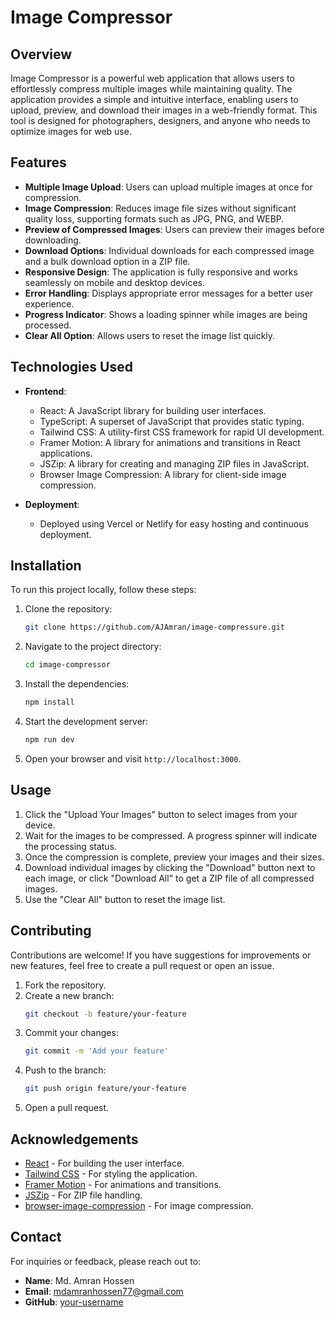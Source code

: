 # Image Compressor

## Overview

Image Compressor is a powerful web application that allows users to effortlessly compress multiple images while maintaining quality. The application provides a simple and intuitive interface, enabling users to upload, preview, and download their images in a web-friendly format. This tool is designed for photographers, designers, and anyone who needs to optimize images for web use.

## Features

- **Multiple Image Upload**: Users can upload multiple images at once for compression.
- **Image Compression**: Reduces image file sizes without significant quality loss, supporting formats such as JPG, PNG, and WEBP.
- **Preview of Compressed Images**: Users can preview their images before downloading.
- **Download Options**: Individual downloads for each compressed image and a bulk download option in a ZIP file.
- **Responsive Design**: The application is fully responsive and works seamlessly on mobile and desktop devices.
- **Error Handling**: Displays appropriate error messages for a better user experience.
- **Progress Indicator**: Shows a loading spinner while images are being processed.
- **Clear All Option**: Allows users to reset the image list quickly.

## Technologies Used

- **Frontend**:

  - React: A JavaScript library for building user interfaces.
  - TypeScript: A superset of JavaScript that provides static typing.
  - Tailwind CSS: A utility-first CSS framework for rapid UI development.
  - Framer Motion: A library for animations and transitions in React applications.
  - JSZip: A library for creating and managing ZIP files in JavaScript.
  - Browser Image Compression: A library for client-side image compression.

- **Deployment**:
  - Deployed using Vercel or Netlify for easy hosting and continuous deployment.

## Installation

To run this project locally, follow these steps:

1. Clone the repository:

   ```bash
   git clone https://github.com/AJAmran/image-compressure.git
   ```

2. Navigate to the project directory:

   ```bash
   cd image-compressor
   ```

3. Install the dependencies:

   ```bash
   npm install
   ```

4. Start the development server:

   ```bash
   npm run dev
   ```

5. Open your browser and visit `http://localhost:3000`.

## Usage

1. Click the "Upload Your Images" button to select images from your device.
2. Wait for the images to be compressed. A progress spinner will indicate the processing status.
3. Once the compression is complete, preview your images and their sizes.
4. Download individual images by clicking the "Download" button next to each image, or click "Download All" to get a ZIP file of all compressed images.
5. Use the "Clear All" button to reset the image list.

## Contributing

Contributions are welcome! If you have suggestions for improvements or new features, feel free to create a pull request or open an issue.

1. Fork the repository.
2. Create a new branch:
   ```bash
   git checkout -b feature/your-feature
   ```
3. Commit your changes:
   ```bash
   git commit -m 'Add your feature'
   ```
4. Push to the branch:
   ```bash
   git push origin feature/your-feature
   ```
5. Open a pull request.

## Acknowledgements

- [React](https://reactjs.org/) - For building the user interface.
- [Tailwind CSS](https://tailwindcss.com/) - For styling the application.
- [Framer Motion](https://www.framer.com/docs/) - For animations and transitions.
- [JSZip](https://stuk.github.io/jszip/) - For ZIP file handling.
- [browser-image-compression](https://github.com/Donaldcwl/browser-image-compression) - For image compression.

## Contact

For inquiries or feedback, please reach out to:

- **Name**: Md. Amran Hossen
- **Email**: mdamranhossen77@gmail.com
- **GitHub**: [your-username](https://github.com/AJAmran/image-compressure.git)

```